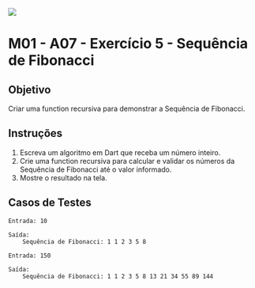 ﻿![](https://i.imgur.com/xG74tOh.png)

# M01 - A07 - Exercício 5 - Sequência de Fibonacci

## Objetivo

Criar uma function recursiva para demonstrar a Sequência de Fibonacci.

## Instruções

1. Escreva um algoritmo em Dart que receba um número inteiro.
2. Crie uma function recursiva para calcular e validar os números da Sequência de Fibonacci até o valor informado.
3. Mostre o resultado na tela.

## Casos de Testes

```
Entrada: 10

Saída:
	Sequência de Fibonacci: 1 1 2 3 5 8
```

```
Entrada: 150

Saída:
	Sequência de Fibonacci: 1 1 2 3 5 8 13 21 34 55 89 144
```
